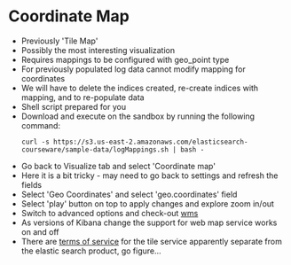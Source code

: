 # Coordinate Map #

* Previously 'Tile Map'
* Possibly the most interesting visualization
* Requires mappings to be configured with geo_point type
* For previously populated log data cannot modify mapping for coordinates
* We will have to delete the indices created, re-create indices with mapping, and to re-populate data
* Shell script prepared for you
* Download and execute on the sandbox by running the following command:
  ```
  curl -s https://s3.us-east-2.amazonaws.com/elasticsearch-courseware/sample-data/logMappings.sh | bash -
  ```
* Go back to Visualize tab and select 'Coordinate map'
* Here it is a bit tricky - may need to go back to settings and refresh the fields
* Select 'Geo Coordinates' and select 'geo.coordinates' field
* Select 'play' button on top to apply changes and explore zoom in/out
* Switch to advanced options and check-out <a href="https://en.wikipedia.org/wiki/Web_Map_Service" target="_blank">wms</a>
* As versions of Kibana change the support for web map service works on and off
* There are <a href="https://www.elastic.co/elastic-tile-service" target="_blank">terms of service</a> for the tile service apparently separate from the elastic search product, go figure...